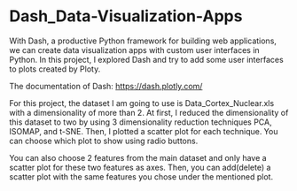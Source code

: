 # Dash_Data-Visualization-Apps

With Dash, a productive Python framework for building web applications, we can create data visualization apps with custom user interfaces in Python. In this project, I explored Dash and try to add some user interfaces to plots created by Ploty.

The documentation of Dash: https://dash.plotly.com/

For this project, the dataset I am going to use is Data_Cortex_Nuclear.xls with a dimensionality of more than 2. At first, I reduced the dimensionality of this dataset to two by using 3 dimensionality reduction techniques PCA, ISOMAP, and t-SNE. Then, I plotted a scatter plot for each technique. You can choose which plot to show using radio buttons. 



You can also choose 2 features from the main dataset and only have a scatter plot for these two features as axes. Then, you can add(delete) a scatter plot with the same features you chose under the mentioned plot.





